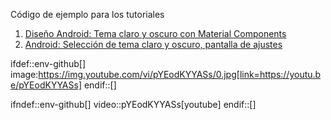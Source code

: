 Código de ejemplo para los tutoriales

1. [Diseño Android: Tema claro y oscuro con Material Components](https://danielme.com/2020/12/20/diseno-android-tema-claro-y-oscuro-con-material-components/)
2. [Android: Selección de tema claro y oscuro, pantalla de ajustes](https://danielme.com/2020/12/20/android-seleccion-de-tema-claro-y-oscuro-pantalla-de-ajustes/)


ifdef::env-github[]
image:https://img.youtube.com/vi/pYEodKYYASs/0.jpg[link=https://youtu.be/pYEodKYYASs]
endif::[]

ifndef::env-github[]
video::pYEodKYYASs[youtube]
endif::[]
